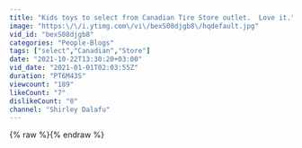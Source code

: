 ```yaml
---
title: "Kids toys to select from Canadian Tire Store outlet.  Love it."
image: "https:\/\/i.ytimg.com\/vi\/bexS08djgb8\/hqdefault.jpg"
vid_id: "bexS08djgb8"
categories: "People-Blogs"
tags: ["select","Canadian","Store"]
date: "2021-10-22T13:30:20+03:00"
vid_date: "2021-01-01T02:03:55Z"
duration: "PT6M43S"
viewcount: "189"
likeCount: "7"
dislikeCount: "0"
channel: "Shirley Dalafu"
---
```

{% raw %}{% endraw %}
